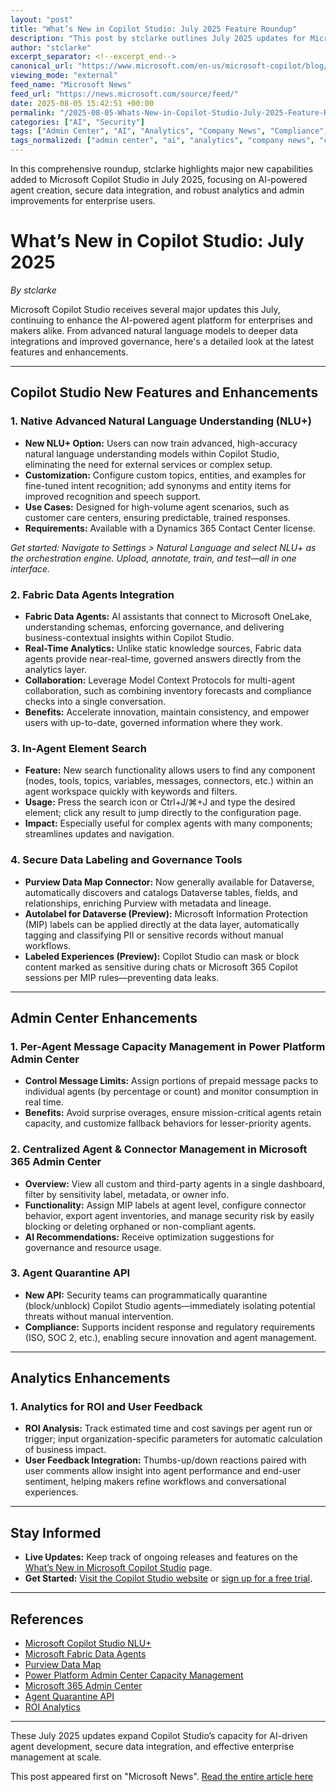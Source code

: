 ```yaml
---
layout: "post"
title: "What’s New in Copilot Studio: July 2025 Feature Roundup"
description: "This post by stclarke outlines July 2025 updates for Microsoft Copilot Studio, including native advanced NLU configuration, Fabric data agent integration, enhanced admin and analytics features, secure agent management, and new Power Platform admin center controls to optimize, govern, and scale AI-powered workflows."
author: "stclarke"
excerpt_separator: <!--excerpt_end-->
canonical_url: "https://www.microsoft.com/en-us/microsoft-copilot/blog/copilot-studio/whats-new-in-copilot-studio-july-2025/"
viewing_mode: "external"
feed_name: "Microsoft News"
feed_url: "https://news.microsoft.com/source/feed/"
date: 2025-08-05 15:42:51 +00:00
permalink: "/2025-08-05-Whats-New-in-Copilot-Studio-July-2025-Feature-Roundup.html"
categories: ["AI", "Security"]
tags: ["Admin Center", "AI", "Analytics", "Company News", "Compliance", "Copilot Studio", "Dataverse", "Fabric Data Agents", "Governance", "Microsoft Copilot", "Natural Language Understanding", "News", "NLU+", "Power Platform", "Purview", "ROI Analysis", "Security"]
tags_normalized: ["admin center", "ai", "analytics", "company news", "compliance", "copilot studio", "dataverse", "fabric data agents", "governance", "microsoft copilot", "natural language understanding", "news", "nluplus", "power platform", "purview", "roi analysis", "security"]
---
```


In this comprehensive roundup, stclarke highlights major new capabilities added to Microsoft Copilot Studio in July 2025, focusing on AI-powered agent creation, secure data integration, and robust analytics and admin improvements for enterprise users.<!--excerpt_end-->

# What’s New in Copilot Studio: July 2025

*By stclarke*

Microsoft Copilot Studio receives several major updates this July, continuing to enhance the AI-powered agent platform for enterprises and makers alike. From advanced natural language models to deeper data integrations and improved governance, here's a detailed look at the latest features and enhancements.

---

## Copilot Studio New Features and Enhancements

### 1. Native Advanced Natural Language Understanding (NLU+)

- **New NLU+ Option:** Users can now train advanced, high-accuracy natural language understanding models within Copilot Studio, eliminating the need for external services or complex setup.
- **Customization:** Configure custom topics, entities, and examples for fine-tuned intent recognition; add synonyms and entity items for improved recognition and speech support.
- **Use Cases:** Designed for high-volume agent scenarios, such as customer care centers, ensuring predictable, trained responses.
- **Requirements:** Available with a Dynamics 365 Contact Center license.

*Get started: Navigate to Settings > Natural Language and select NLU+ as the orchestration engine. Upload, annotate, train, and test—all in one interface.*

### 2. Fabric Data Agents Integration

- **Fabric Data Agents:** AI assistants that connect to Microsoft OneLake, understanding schemas, enforcing governance, and delivering business-contextual insights within Copilot Studio.
- **Real-Time Analytics:** Unlike static knowledge sources, Fabric data agents provide near-real-time, governed answers directly from the analytics layer.
- **Collaboration:** Leverage Model Context Protocols for multi-agent collaboration, such as combining inventory forecasts and compliance checks into a single conversation.
- **Benefits:** Accelerate innovation, maintain consistency, and empower users with up-to-date, governed information where they work.

### 3. In-Agent Element Search

- **Feature:** New search functionality allows users to find any component (nodes, tools, topics, variables, messages, connectors, etc.) within an agent workspace quickly with keywords and filters.
- **Usage:** Press the search icon or Ctrl+J/⌘+J and type the desired element; click any result to jump directly to the configuration page.
- **Impact:** Especially useful for complex agents with many components; streamlines updates and navigation.

### 4. Secure Data Labeling and Governance Tools

- **Purview Data Map Connector:** Now generally available for Dataverse, automatically discovers and catalogs Dataverse tables, fields, and relationships, enriching Purview with metadata and lineage.
- **Autolabel for Dataverse (Preview):** Microsoft Information Protection (MIP) labels can be applied directly at the data layer, automatically tagging and classifying PII or sensitive records without manual workflows.
- **Labeled Experiences (Preview):** Copilot Studio can mask or block content marked as sensitive during chats or Microsoft 365 Copilot sessions per MIP rules—preventing data leaks.

---

## Admin Center Enhancements

### 1. Per-Agent Message Capacity Management in Power Platform Admin Center

- **Control Message Limits:** Assign portions of prepaid message packs to individual agents (by percentage or count) and monitor consumption in real time.
- **Benefits:** Avoid surprise overages, ensure mission-critical agents retain capacity, and customize fallback behaviors for lesser-priority agents.

### 2. Centralized Agent & Connector Management in Microsoft 365 Admin Center

- **Overview:** View all custom and third-party agents in a single dashboard, filter by sensitivity label, metadata, or owner info.
- **Functionality:** Assign MIP labels at agent level, configure connector behavior, export agent inventories, and manage security risk by easily blocking or deleting orphaned or non-compliant agents.
- **AI Recommendations:** Receive optimization suggestions for governance and resource usage.

### 3. Agent Quarantine API

- **New API:** Security teams can programmatically quarantine (block/unblock) Copilot Studio agents—immediately isolating potential threats without manual intervention.
- **Compliance:** Supports incident response and regulatory requirements (ISO, SOC 2, etc.), enabling secure innovation and agent management.

---

## Analytics Enhancements

### 1. Analytics for ROI and User Feedback

- **ROI Analysis:** Track estimated time and cost savings per agent run or trigger; input organization-specific parameters for automatic calculation of business impact.
- **User Feedback Integration:** Thumbs-up/down reactions paired with user comments allow insight into agent performance and end-user sentiment, helping makers refine workflows and conversational experiences.

---

## Stay Informed

- **Live Updates:** Keep track of ongoing releases and features on the [What’s New in Microsoft Copilot Studio](https://learn.microsoft.com/en-us/microsoft-copilot-studio/whats-new) page.
- **Get Started:** [Visit the Copilot Studio website](https://aka.ms/CopilotStudio) or [sign up for a free trial](https://aka.ms/TryCopilotStudio).

---

## References

- [Microsoft Copilot Studio NLU+](https://learn.microsoft.com/en-us/microsoft-copilot-studio/nlu-overview)
- [Microsoft Fabric Data Agents](https://learn.microsoft.com/en-us/fabric/data-science/data-agent-microsoft-copilot-studio)
- [Purview Data Map](https://learn.microsoft.com/en-us/purview/data-map)
- [Power Platform Admin Center Capacity Management](https://learn.microsoft.com/en-us/power-platform/admin/manage-copilot-studio-messages-capacity?tabs=new)
- [Microsoft 365 Admin Center](https://learn.microsoft.com/en-us/microsoft-365/admin/manage/manage-copilot-agents-integrated-apps?view=o365-worldwide)
- [Agent Quarantine API](https://learn.microsoft.com/en-us/power-platform/release-plan/2025wave1/microsoft-copilot-studio/use-powershell-quarantine-block-potentially-unsecured-agents)
- [ROI Analytics](https://learn.microsoft.com/en-us/power-platform/release-plan/2025wave1/microsoft-copilot-studio/get-analytics-autonomous-agent-runs)

---

These July 2025 updates expand Copilot Studio’s capacity for AI-driven agent development, secure data integration, and effective enterprise management at scale.

This post appeared first on "Microsoft News". [Read the entire article here](https://www.microsoft.com/en-us/microsoft-copilot/blog/copilot-studio/whats-new-in-copilot-studio-july-2025/)
